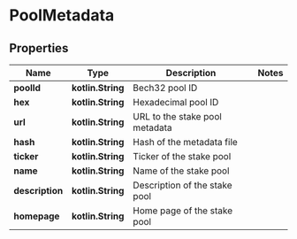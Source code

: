 
# PoolMetadata

## Properties
Name | Type | Description | Notes
------------ | ------------- | ------------- | -------------
**poolId** | **kotlin.String** | Bech32 pool ID | 
**hex** | **kotlin.String** | Hexadecimal pool ID | 
**url** | **kotlin.String** | URL to the stake pool metadata | 
**hash** | **kotlin.String** | Hash of the metadata file | 
**ticker** | **kotlin.String** | Ticker of the stake pool | 
**name** | **kotlin.String** | Name of the stake pool | 
**description** | **kotlin.String** | Description of the stake pool | 
**homepage** | **kotlin.String** | Home page of the stake pool | 



